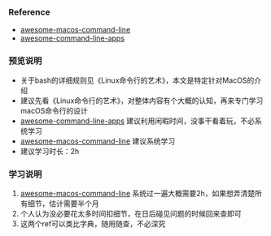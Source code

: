 ### Reference
- [awesome-macos-command-line](https://git.herrbischoff.com/awesome-macos-command-line/about/)  
- [awesome-command-line-apps](https://git.herrbischoff.com/awesome-command-line-apps/about/)
  
### 预览说明
- 关于bash的详细规则见《Linux命令行的艺术》，本文是特定针对MacOS的介绍
- 建议先看《Linux命令行的艺术》，对整体内容有个大概的认知，再来专门学习macOS命令行的设计
- [awesome-command-line-apps](https://git.herrbischoff.com/awesome-command-line-apps/about/) 建议利用闲暇时间，没事干看着玩，不必系统学习
- [awesome-macos-command-line](https://git.herrbischoff.com/awesome-macos-command-line/about/)  建议系统学习
- 建议学习时长：2h
  
### 学习说明
1. [awesome-macos-command-line](https://git.herrbischoff.com/awesome-macos-command-line/about/)  系统过一遍大概需要2h，如果想弄清楚所有细节，估计需要半个月
2. 个人认为没必要花太多时间扣细节，在日后碰见问题的时候回来查即可
3. 这两个ref可以类比字典，随用随查，不必深究
